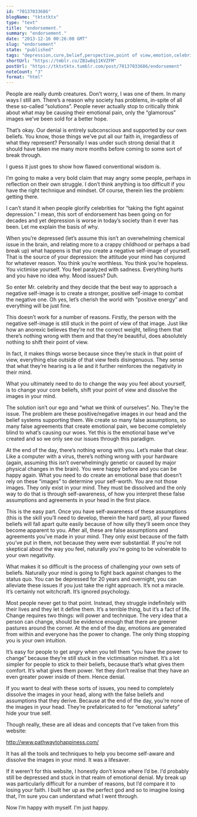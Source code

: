```yaml
---
id: "70137033686"
blogName: "tktxtktx"
type: "text"
title: "endorsement."
summary: "endorsement."
date: "2013-12-16 00:26:00 GMT"
slug: "endorsement"
state: "published"
tags: "depression,cure,belief,perspective,point of view,emotion,celebrity,endorsement,denial,happy"
shortUrl: "https://tmblr.co/ZB1w8q11KVZFM"
postUrl: "https://tktxtktx.tumblr.com/post/70137033686/endorsement"
noteCount: "3"
format: "html"
---
```


People are really dumb creatures. Don’t worry, I was one of them. In many ways I still am. There’s a reason why society has problems, in-spite of all these so-called “solutions”. People never actually stop to critically think about what may be causing their emotional pain, only the “glamorous” images we’ve been sold for a better hope. 

That’s okay. Our denial is entirely subconscious and supported by our own beliefs. You know, those things we’ve put all our faith in, irregardless of what they represent? Personally I was under such strong denial that it should have taken me many more months before coming to some sort of break through.

I guess it just goes to show how flawed conventional wisdom is. 

I’m going to make a very bold claim that may angry some people, perhaps in reflection on their own struggle. I don’t think anything is too difficult if you have the right technique and mindset. Of course, therein lies the problem: getting there. 

I can’t stand it when people glorify celebrities for “taking the fight against depression." I mean, this sort of endorsement has been going on for decades and yet depression is worse in today’s society than it ever has been. Let me explain the basis of why. 

When you’re depressed (let’s assume this isn’t an overwhelming chemical issue in the brain, and relating more to a crappy childhood or perhaps a bad break up) what happens is that you create a negative self-image of yourself. That is the source of your depression: the attitude your mind has conjured for whatever reason. You think you’re worthless. You think you’re hopeless. You victimise yourself. You feel paralyzed with sadness. Everything hurts and you have no idea why. Mood issues? Duh. 

So enter Mr. celebrity and they decide that the best way to approach a negative self-image is to create a stronger, positive self-image to combat the negative one. Oh yes, let’s cherish the world with "positive energy” and everything will be just fine. 

This doesn’t work for a number of reasons. Firstly, the person with the negative self-image is still stuck in the point of view of that image. Just like how an anorexic believes they’re not the correct weight, telling them that there’s nothing wrong with them and that they’re beautiful, does absolutely nothing to shift their point of view. 

In fact, it makes things worse because since they’re stuck in that point of view, everything else outside of that view feels disingenuous. They sense that what they’re hearing is a lie and it further reinforces the negativity in their mind.

What you ultimately need to do to change the way you feel about yourself, is to change your core beliefs, shift your point of view and dissolve the images in your mind. 

The solution isn’t our ego and “what we think of ourselves”. No. They’re the issue. The problem are these positive/negative images in our head and the belief systems supporting them. We create so many false assumptions, so many false agreements that create emotional pain, we become completely blind to what’s causing our woes. Yet this is the emotional base we’ve created and so we only see our issues through this paradigm.

At the end of the day, there’s nothing wrong with you. Let’s make that clear. Like a computer with a virus, there’s nothing wrong with your hardware (again, assuming this isn’t overwhelmingly genetic or caused by major physical changes in the brain). You were happy before and you can be happy again. What you need to do create an emotional base that doesn’t rely on these “images” to determine your self-worth. You are not those images. They only exist in your mind. They must be dissolved and the only way to do that is through self-awareness, of how you interpret these false assumptions and agreements in your head in the first place. 

This is the easy part. Once you have self-awareness of these assumptions (this is the skill you’ll need to develop, therein the hard part), all your flawed beliefs will fall apart quite easily because of how silly they’ll seem once they become apparent to you. After all, these are false assumptions and agreements you’ve made in your mind. They only exist because of the faith you’ve put in them, not because they were ever substantial. If you're not skeptical about the way you feel, naturally you're going to be vulnerable to your own negativity. 

What makes it so difficult is the process of challenging your own sets of beliefs. Naturally your mind is going to fight back against changes to the status quo. You can be depressed for 20 years and overnight, you can alleviate these issues if you just take the right approach. It’s not a miracle. It’s certainly not witchcraft. It’s ignored psychology.

Most people never get to that point. Instead, they struggle indefinitely with their lives and they let it define them. It’s a terrible thing, but it’s a fact of life. Change requires two things: will power and technique. The very idea that a person can change, should be evidence enough that there are greener pastures around the corner. At the end of the day, emotions are generated from within and everyone has the power to change. The only thing stopping you is your own intuition. 

It’s easy for people to get angry when you tell them “you have the power to change” because they’re still stuck in the victimisation mindset. It’s a lot simpler for people to stick to their beliefs, because that’s what gives them comfort. It’s what gives them power. Yet they don’t realise that they have an even greater power inside of them. Hence denial. 

If you want to deal with these sorts of issues, you need to completely dissolve the images in your head, along with the false beliefs and assumptions that they derive. Because at the end of the day, you’re none of the images in your head. They’re prefabricated to for “emotional safety” hide your true self. 

Though really, these are all ideas and concepts that I’ve taken from this website:

http://www.pathwaytohappiness.com/

It has all the tools and techniques to help you become self-aware and dissolve the images in your mind. It was a lifesaver. 

If it weren’t for this website, I honestly don’t know where I’d be. I’d probably still be depressed and stuck in that realm of emotional denial. My break up was particularly difficult for a number of reasons, but I’d compare it to losing your faith. I built her up as the perfect god and so to imagine losing that, I’m sure you can understand what I went through. 

Now I’m happy with myself. I’m just happy.
